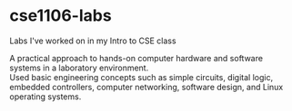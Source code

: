 # cse1106-labs
Labs I've worked on in my Intro to CSE class

A practical approach to hands-on computer hardware and software systems in a laboratory environment. <br/>
Used basic engineering concepts such as simple circuits, digital logic, embedded controllers, computer networking, software design, and Linux operating systems.
